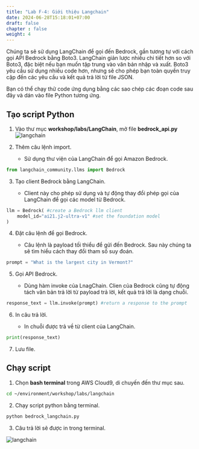 ```yaml
---
title: "Lab F-4: Giới thiệu Langchain"
date: 2024-06-28T15:18:01+07:00
draft: false
chapter : false
weight: 4
---
```


Chúng ta sẽ sử dụng LangChain để gọi đến Bedrock, gần tương tự với cách gọi API Bedrock bằng Boto3. LangChain giản lược nhiều chi tiết hơn so với Boto3, đặc biệt nếu bạn muốn tập trung vào văn bản nhập và xuất. Boto3 yêu cầu sử dụng nhiều code hơn, nhưng sẽ cho phép bạn toàn quyền truy cập đến các yêu cầu và kết quả trả lời từ file JSON.

Bạn có thể chạy thử code ứng dụng bằng các sao chép các đoạn code sau đây và dán vào file Python tương ứng.

## Tạo script Python

1. Vào thư mục **workshop/labs/LangChain**, mở file **bedrock_api.py**
![langchain](/images/2-Bedrock/F-4/1.png)

2. Thêm câu lệnh import.

   - Sử dụng thư viện của LangChain để gọi Amazon Bedrock.

```py
from langchain_community.llms import Bedrock
```

3. Tạo client Bedrock bằng LangChain.

   - Client này cho phép sử dụng và tự động thay đổi phép gọi của LangChain để gọi các model từ Bedrock.

```py
llm = Bedrock( #create a Bedrock llm client
    model_id="ai21.j2-ultra-v1" #set the foundation model
)
```

4. Đặt câu lệnh để gọi Bedrock.

   - Câu lệnh là payload tối thiểu để gửi đến Bedrock. Sau này chúng ta sẽ tìm hiểu cách thay đổi tham số suy đoán.

```py
prompt = "What is the largest city in Vermont?"
```

5. Gọi API Bedrock.

   - Dùng hàm invoke của LnagChain. Clien của Bedrock cũng tự động tách văn bản trả lời từ payload trả lời, kết quả trả lời là dạng chuỗi.
```py
response_text = llm.invoke(prompt) #return a response to the prompt
```

6. In câu trả lời.

   - In chuỗi được trả về từ client của LangChain.

```py
print(response_text)
```

7. Lưu file.

## Chạy script

1. Chọn **bash terminal** trong AWS Cloud9, di chuyến đến thư mục sau.
```bash
cd ~/environment/workshop/labs/langchain
```

2. Chạy script python bằng terminal.
```bash
python bedrock_langchain.py
```

3. Câu trả lời sẽ được in trong terminal.

![langchain](/images/2-Bedrock/F-4/2.png)

